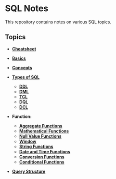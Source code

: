 # SQL Notes

This repository contains notes on various SQL topics.

## Topics

- **[Cheatsheet](lessons/cheatsheet/readme.md)**

- **[Basics](lessons/basics/README.md)**

- **[Concepts](lessons/concepts/readme.md)** 

- **[Types of SQL](lessons/types_of_SQL/README.md)**
    - **[DDL](lessons/ddl/readme.md)**
    - **[DML](lessons/dml/readme.md)**
    - **[TCL](lessons/tcl/readme.md)**
    - **[DQL](lessons/dql/readme.md)**
    - **[DCL](lessons/dcl/readme.md)**

- **Function:**
    - **[Aggregate Functions](lessons/aggregate/README.md)**
    - **[Mathematical Functions](lessons/mathematical_functions/README.md)**
    - **[Null Value Functions](lessons/null_value_functions/README.md)**
    - **[Window](lessons/window/README.md)**
    - **[String Functions](lessons/string_functions/README.md)**
    - **[Date and Time Functions](lessons/date_time_functions/README.md)**
    - **[Conversion Functions](lessons/conversion_functions/README.md)**
    - **[Conditional Functions](lessons/conditional_functions/README.md)**

- **[Query Structure](lessons/query_structure/readme.md)**

